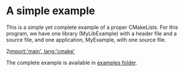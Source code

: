 # A simple example

This is a simple yet complete example of a proper CMakeLists. For this program, we have one library (MyLibExample) with a header file and a source file,
and one application, MyExample,  with one source file. 

2[import:'main', lang:'cmake'](../../examples/simple-project/CMakeLists.txt)

The complete example is available in [examples folder](https://gitlab.com/CLIUtils/modern-cmake/tree/master/examples/simple-project).
